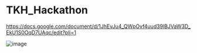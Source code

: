 # TKH_Hackathon
https://docs.google.com/document/d/1JhEvJu4_QWpOvf4uud39lBJVaW3D_EkU1S0OqD7UAqc/edit?pli=1


![image](https://github.com/venkata-pavani/TKHHackathon/assets/12963112/47026929-dae5-49f0-9990-37d3f50e468a)

